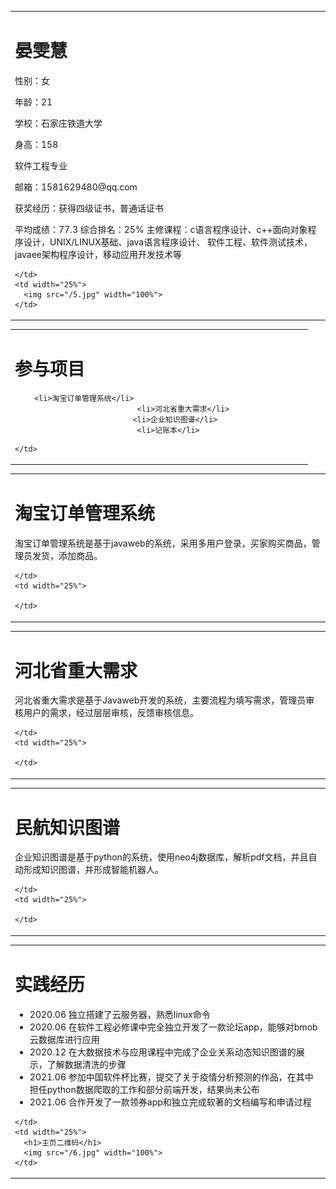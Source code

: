 <table border="0">
  <tr>
    <td width="75%">
      <h1>晏雯慧</h1>
      <p>性别：女</p>
                            <p>年龄：21</p>
                            <p>学校：石家庄铁道大学</p>
                            <p>身高：158</p>
                            <p>软件工程专业</p>
                            <p>邮箱：1581629480@qq.com</p>
                            <p>获奖经历：获得四级证书，普通话证书</p>
                            <p>平均成绩：77.3     
                                   综合排名：25%
                                   主修课程：c语言程序设计、c++面向对象程序设计，UNIX/LINUX基础、java语言程序设计、
                                   软件工程、软件测试技术，javaee架构程序设计，移动应用开发技术等
                            </p>

      
    </td>
    <td width="25%">
      <img src="/5.jpg" width="100%">     
    </td>
  </tr>
</table>

<table border="0">
  <tr>
    <td width="75%">
      <h1>参与项目</h1>
      <ul>
  
      
     <li>淘宝订单管理系统</li>
                            <li>河北省重大需求</li>
                           <li>企业知识图谱</li>
                            <li>记账本</li>
                       
                           
</ul>
      
    </td>
    
  </tr>
</table>
<table border="0">
  <tr>
    <td width="75%">
      <h1>淘宝订单管理系统</h1>
      <p>淘宝订单管理系统是基于javaweb的系统，采用多用户登录，买家购买商品，管理员发货，添加商品。</p>
                            
                           

      
    </td>
    <td width="25%">
      
    </td>
  </tr>
</table>

<table border="0">
  <tr>
    <td width="75%">
      <h1>河北省重大需求</h1>
      <p>河北省重大需求是基于Javaweb开发的系统，主要流程为填写需求，管理员审核用户的需求，经过层层审核，反馈审核信息。</p>
                            
                           

      
    </td>
    <td width="25%">
           
    </td>
  </tr>
</table>
<table border="0">
  <tr>
    <td width="75%">
      <h1>民航知识图谱</h1>
      <p>企业知识图谱是基于python的系统，使用neo4j数据库，解析pdf文档，并且自动形成知识图谱，并形成智能机器人。</p>
                            
                           

      
    </td>
    <td width="25%">

    </td>
  </tr>
</table>

<table border="0">
  <tr>
    <td width="75%">
      <h1>实践经历</h1>
      <ul>
      <li>2020.06  独立搭建了云服务器，熟悉linux命令</li>
      <li>2020.06  在软件工程必修课中完全独立开发了一款论坛app，能够对bmob云数据库进行应用</li>
       <li>2020.12  在大数据技术与应用课程中完成了企业关系动态知识图谱的展示，了解数据清洗的步骤</li>
<li>2021.06  参加中国软件杯比赛，提交了关于疫情分析预测的作品，在其中担任python数据爬取的工作和部分前端开发，结果尚未公布</li>
       <li>2021.06  合作开发了一款领券app和独立完成软著的文档编写和申请过程</li>

  
</ul>
      
    </td>
    <td width="25%">
      <h1>主页二维码</h1>
      <img src="/6.jpg" width="100%">     
    </td>
  </tr>
</table>
